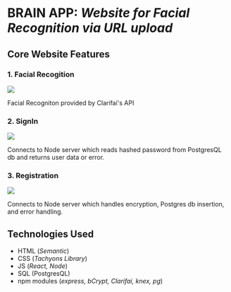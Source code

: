 # BRAIN APP: _Website for Facial Recognition via URL upload_

## Core Website Features 

### 1. Facial Recogition
![](http://brainapp.kevintaulman.com/FaceDetection.gif)


Facial Recogniton provided by Clarifai's API


### 2. SignIn
![](http://brainapp.kevintaulman.com/SignIn.gif)


Connects to Node server which reads hashed password from PostgresQL db and returns user data or error. 

### 3. Registration

![](http://brainapp.kevintaulman.com/Register.gif)


Connects to Node server which handles encryption, Postgres db insertion, and error handling.

## Technologies Used 
* HTML (_Semantic_)
* CSS (_Tachyons Library_)
* JS (_React, Node_)
* SQL (PostgresQL)
* npm modules (_express, bCrypt, Clarifai, knex, pg_) 

